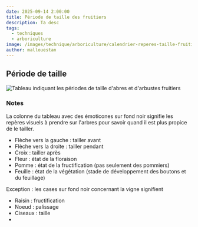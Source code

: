```yaml
---
date: 2025-09-14 2:00:00
title: Période de taille des fruitiers 
description: Ta desc
tags:
  - techniques
  - arboriculture
image: /images/technique/arboriculture/calendrier-reperes-taille-fruitiers.jpg
author: mallouestan
---
```


## Période de taille

![Tableau indiquant les périodes de taille d'abres et d'arbustes fruitiers](/images/technique/arboriculture/calendrier-reperes-taille-fruitiers.jpg)

### Notes

La colonne du tableau avec des émoticones sur fond noir signifie les repères visuels à prendre sur l'arbres pour savoir quand il est plus propice de le tailler. 
 - Flèche vers la gauche : tailler avant 
 - Flèche vers la droite : tailler pendant
 - Croix : tailler après
 - Fleur : état de la floraison
 - Pomme : état de la fructification (pas seulement des pommiers)
 - Feuille : état de la végétation (stade de développement des boutons et du feuillage)


Exception : les cases sur fond noir concernant la vigne signifient 
 - Raisin : fructification
 - Noeud : palissage  
 - Ciseaux : taille
 - 


